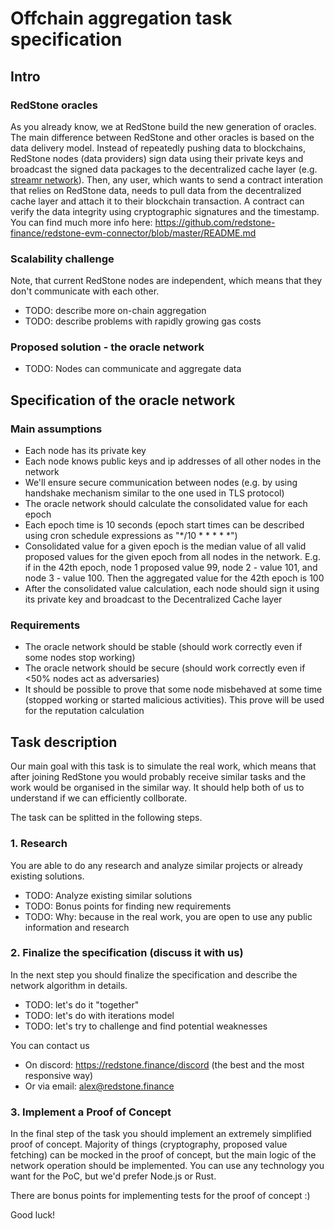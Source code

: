 # Offchain aggregation task specification

## Intro

### RedStone oracles
As you already know, we at RedStone build the new generation of oracles. The main difference between RedStone and other oracles is based on the data delivery model. Instead of repeatedly pushing data to blockchains, RedStone nodes (data providers) sign data using their private keys and broadcast the signed data packages to the decentralized cache layer (e.g. [streamr network](https://streamr.network/)). Then, any user, which wants to send a contract interation that relies on RedStone data, needs to pull data from the decentralized cache layer and attach it to their blockchain transaction. A contract can verify the data integrity using cryptographic signatures and the timestamp. You can find much more info here: https://github.com/redstone-finance/redstone-evm-connector/blob/master/README.md

### Scalability challenge
Note, that current RedStone nodes are independent, which means that they don't communicate with each other.

- TODO: describe more on-chain aggregation
- TODO: describe problems with rapidly growing gas costs

### Proposed solution - the oracle network

- TODO: Nodes can communicate and aggregate data


## Specification of the oracle network

### Main assumptions
- Each node has its private key
- Each node knows public keys and ip addresses of all other nodes in the network
- We'll ensure secure communication between nodes (e.g. by using handshake mechanism similar to the one used in TLS protocol)
- The oracle network should calculate the consolidated value for each epoch
- Each epoch time is 10 seconds (epoch start times can be described using cron schedule expressions as "*/10 * * * * *")
- Consolidated value for a given epoch is the median value of all valid proposed values for the given epoch from all nodes in the network. E.g. if in the 42th epoch, node 1 proposed value 99, node 2 - value 101, and node 3 - value 100. Then the aggregated value for the 42th epoch is 100
- After the consolidated value calculation, each node should sign it using its private key and broadcast to the Decentralized Cache layer

### Requirements
- The oracle network should be stable (should work correctly even if some nodes stop working)
- The oracle network should be secure (should work correctly even if <50% nodes act as adversaries)
- It should be possible to prove that some node misbehaved at some time (stopped working or started malicious activities). This prove will be used for the reputation calculation


## Task description

Our main goal with this task is to simulate the real work, which means that after joining RedStone you would probably receive similar tasks and the work would be organised in the similar way. It should help both of us to understand if we can efficiently collborate.

The task can be splitted in the following steps.

### 1. Research
You are able to do any research and analyze similar projects or already existing solutions.
- TODO: Analyze existing similar solutions
- TODO: Bonus points for finding new requirements
- TODO: Why: because in the real work, you are open to use any public information and research

### 2. Finalize the specification (discuss it with us)
In the next step you should finalize the specification and describe the network algorithm in details. 
- TODO: let's do it "together"
- TODO: let's do with iterations model
- TODO: let's try to challenge and find potential weaknesses

You can contact us
- On discord: https://redstone.finance/discord (the best and the most responsive way)
- Or via email: alex@redstone.finance

### 3. Implement a Proof of Concept
In the final step of the task you should implement an extremely simplified proof of concept. Majority of things (cryptography, proposed value fetching) can be mocked in the proof of concept, but the main logic of the network operation should be implemented. You can use any technology you want for the PoC, but we'd prefer Node.js or Rust.

There are bonus points for implementing tests for the proof of concept :)

Good luck!
